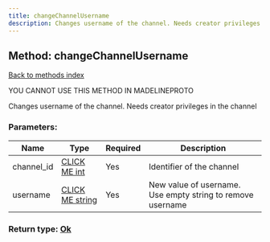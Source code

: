```yaml
---
title: changeChannelUsername
description: Changes username of the channel. Needs creator privileges in the channel
---
```

## Method: changeChannelUsername  
[Back to methods index](index.md)


YOU CANNOT USE THIS METHOD IN MADELINEPROTO


Changes username of the channel. Needs creator privileges in the channel

### Parameters:

| Name     |    Type       | Required | Description |
|----------|---------------|----------|-------------|
|channel\_id|[CLICK ME int](../types/int.md) | Yes|Identifier of the channel|
|username|[CLICK ME string](../types/string.md) | Yes|New value of username. Use empty string to remove username|


### Return type: [Ok](../types/Ok.md)

